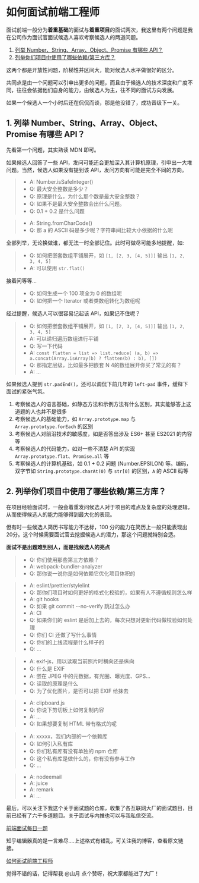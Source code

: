 # 如何面试前端工程师

面试前端一般分为**着重基础**的面试与**着重项目**的面试两次，我这里有两个问题是我在公司作为面试官面试候选人喜欢考察候选人的两道问题。

1. [列举 Number、String、Array、Object、Promise 有哪些 API？](https://github.com/shfshanyue/Daily-Question/issues/636)
2. [列举你们项目中使用了哪些依赖/第三方库？](https://github.com/shfshanyue/Daily-Question/issues/654)

这两个都是开放性问题，阶梯性并区间大，能对候选人水平做很好的区分。

共同点是由一个问题可以引申出更多的问题，而且由于候选人的技术深度和广度不同，往往会依据他们自身的能力，由候选人为主，往不同的面试方向发展。

如果一个候选人一个小时后还在侃侃而谈，那是他没错了，成功晋级下一关。

## 1. 列举 Number、String、Array、Object、Promise 有哪些 API？

先看第一个问题，其实熟读 MDN 即可。

如果候选人回答了一些 API，发问可能还会更加深入其计算机原理，引申出一大堆问题。当然，候选人如果没有提到该 API，发问方向有可能是完全不同的方向。

> - A: Number.isSafeInteger()
> - Q: 最大安全整数是多少？
> - Q: 原理是什么，为什么那个数是最大安全整数？
> - Q: 如果不是最大安全整数会出什么问题。
> - Q: 0.1 + 0.2 是什么问题

> - A: String.fromCharCode()
> - Q: 那 a 的 ASCII 码是多少呢？字符串间比较大小依据的什么呢

全部列举，无论换做谁，都无法一时全部记住。此时可做尽可能多地提醒，如:

> - Q: 如何把嵌套数组平铺展开，如 `[1, [2, 3, [4, 5]]]` 输出 `[1, 2, 3, 4, 5]`
> - A: 可以使用 `str.flat()`

接着问等等...

> - Q: 如何生成一个 100 项全为 0 的数组呢
> - Q: 如何把一个 Iterator 或者类数组转化为数组呢

经过提醒，候选人可以很容易记起该 API，如果记不住呢？

> - Q: 如何把嵌套数组平铺展开，如 `[1, [2, 3, [4, 5]]]` 输出 `[1, 2, 3, 4, 5]`
> - A: 可以递归遍历数组进行平铺
> - Q: 写一下代码
> - A: `const flatten = list => list.reduce( (a, b) => a.concat(Array.isArray(b) ? flatten(b) : b), [])`
> - Q: 那指定层级，比如最多把嵌套 N 4的数组展开你买了常见的有？
> - A: ...

如果候选人提到 `str.padEnd()`，还可以调侃下前几年的 `left-pad` 事件，缓释下面试的紧张气氛。

1. 考察候选人的语言基础，如静态方法和示例方法有什么区别，其实能够答上这道题的人也并不是很多
1. 考察候选人的基础能力，如 `Array.prototype.map` 与 `Array.prototype.forEach` 的区别
1. 考察候选人对前沿技术的敏感度，如是否答出涉及 ES6+ 甚至 ES2021 的内容等
1. 考察候选人的代码能力，如对一些不清楚 API 的实现 `Array.prototype.flat`、`Promise.all` 等
1. 考察候选人的计算机基础，如 0.1 + 0.2 问题 (Number.EPSILON) 等。编码，双字节如 `String.prototype.charAt(0)` 与 `str[0]` 的区别，`A` 的 ASCII 码等

## 2. 列举你们项目中使用了哪些依赖/第三方库？

在项目经验面试时，一般会着重发问候选人对于项目的难点及复杂度的处理逻辑，从而使得候选人的能力能够得到最大化的表现。

但有时一些候选人简历书写能力不达标，100 分的能力在简历上一般只能表现出20分。这个时候需要面试官去挖掘候选人的潜力，那这个问题就特别合适。

**面试不是出题难到别人，而是找候选人的亮点**

> - Q: 你们使用那些第三方依赖？
> - A: webpack-bundler-analyzer
> - Q: 那你说一说你是如何依赖它优化项目体积的

> - A: eslint/prettier/stylelint
> - Q: 那你们项目时如何更好的格式化校验的，如果有人不遵循规则怎么样
> - A: git hooks
> - Q: 如果 git commit --no-verify 跳过怎么办
> - A: CI
> - Q: 如果你们的 eslint 是后加上去的，每次只想对更新代码做校验如何处理
> - Q: 你们 CI 还做了写什么事情
> - Q: 你们的上线流程是什么样子的
> - Q: ...

> - A: exif-js，用以读取当前照片时横向还是纵向
> - Q: 什么是 EXIF
> - A: 嵌在 JPEG 中的元数据，有光圈、曝光度、GPS...
> - Q: 读取的原理是什么
> - Q: 为了优化图片，是否可以把 EXIF 给抹去

> - A: clipboard.js
> - Q: 你说下剪切板上如何复制内容
> - A: ...
> - Q: 如果想要复制 HTML 带有格式的呢

> - A: xxxxx，我们内部的一个依赖库
> - Q: 如何引入私有库
> - Q: 你们私有库有没有单独的 npm 仓库
> - Q: 这个私有库是做什么的，你有没有参与工作
> - Q: ...

> - A: nodeemail
> - A: juice
> - A: remark
> - A: ...

最后，可以关注下我这个关于面试题的仓库，收集了各互联网大厂的面试题目，目前已经有了六千多道题目。关于面试与内推也可以与我私信交流。

[前端面试每日一题](https://github.com/shfshanyue/Daily-Question)

知乎编辑器真的是一言难尽....上述格式有错乱，可关注我的博客，查看原文链接。

[如何面试前端工程师](https://shanyue.tech/zhihu/interview-fe.html)

觉得不错的话，记得帮我 @山月 点个赞呀，祝大家都能进了大厂！
